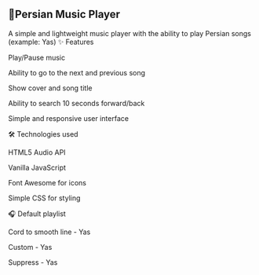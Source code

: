  ## 🎵Persian Music Player

A simple and lightweight music player with the ability to play Persian songs (example: Yas)
✨ Features

Play/Pause music

Ability to go to the next and previous song

Show cover and song title

Ability to search 10 seconds forward/back

Simple and responsive user interface

🛠️ Technologies used

HTML5 Audio API

Vanilla JavaScript

Font Awesome for icons

Simple CSS for styling

🎧 Default playlist

Cord to smooth line - Yas

Custom - Yas

Suppress - Yas
